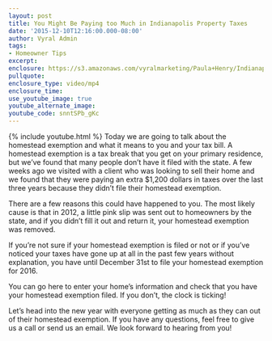 ```yaml
---
layout: post
title: You Might Be Paying too Much in Indianapolis Property Taxes
date: '2015-12-10T12:16:00.000-08:00'
author: Vyral Admin
tags:
- Homeowner Tips
excerpt:
enclosure: https://s3.amazonaws.com/vyralmarketing/Paula+Henry/Indianapolis+Real+Estate+Agent+All+Homeowners+Need+to+Double+Check+This.mp4
pullquote:
enclosure_type: video/mp4
enclosure_time:
use_youtube_image: true
youtube_alternate_image:
youtube_code: snntSPb_gKc
--- 
```

{% include youtube.html %}
Today we are going to talk about the homestead exemption and what it means to you and your tax bill. A homestead exemption is a tax break that you get on your primary residence, but we’ve found that many people don’t have it filed with the state. A few weeks ago we visited with a client who was looking to sell their home and we found that they were paying an extra $1,200 dollars in taxes over the last three years because they didn’t file their homestead exemption. 



There are a few reasons this could have happened to you. The most likely cause is that in 2012, a little pink slip was sent out to homeowners by the state, and if you didn’t fill it out and return it, your homestead exemption was removed. 

If you’re not sure if your homestead exemption is filed or not or if you’ve noticed your taxes have gone up at all in the past few years without explanation, you have until December 31st to file your homestead exemption for 2016. 

You can go here to enter your home’s information and check that you have your homestead exemption filed. If you don’t, the clock is ticking!

Let’s head into the new year with everyone getting as much as they can out of their homestead exemption. If you have any questions, feel free to give us a call or send us an email. We look forward to hearing from you!